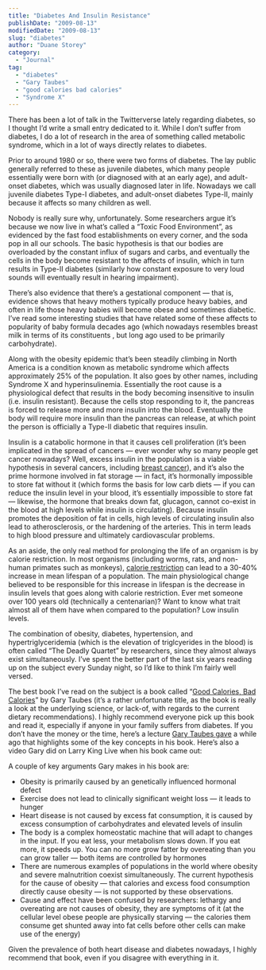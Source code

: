 ```yaml
---
title: "Diabetes And Insulin Resistance"
publishDate: "2009-08-13"
modifiedDate: "2009-08-13"
slug: "diabetes"
author: "Duane Storey"
category:
  - "Journal"
tag:
  - "diabetes"
  - "Gary Taubes"
  - "good calories bad calories"
  - "Syndrome X"
---
```


There has been a lot of talk in the Twitterverse lately regarding diabetes, so I thought I’d write a small entry dedicated to it. While I don’t suffer from diabetes, I do a lot of research in the area of something called metabolic syndrome, which in a lot of ways directly relates to diabetes.

Prior to around 1980 or so, there were two forms of diabetes. The lay public generally referred to these as juvenile diabetes, which many people essentially were born with (or diagnosed with at an early age), and adult-onset diabetes, which was usually diagnosed later in life. Nowadays we call juvenile diabetes Type-I diabetes, and adult-onset diabetes Type-II, mainly because it affects so many children as well.

Nobody is really sure why, unfortunately. Some researchers argue it’s because we now live in what’s called a “Toxic Food Environment”, as evidenced by the fast food establishments on every corner, and the soda pop in all our schools. The basic hypothesis is that our bodies are overloaded by the constant influx of sugars and carbs, and eventually the cells in the body become resistant to the affects of insulin, which in turn results in Type-II diabetes (similarly how constant exposure to very loud sounds will eventually result in hearing impairment).

There’s also evidence that there’s a gestational component — that is, evidence shows that heavy mothers typically produce heavy babies, and often in life those heavy babies will become obese and sometimes diabetic. I’ve read some interesting studies that have related some of these affects to popularity of baby formula decades ago (which nowadays resembles breast milk in terms of its constituents , but long ago used to be primarily carbohydrate).

Along with the obesity epidemic that’s been steadily climbing in North America is a condition known as metabolic syndrome which affects approximately 25% of the population. It also goes by other names, including Syndrome X and hyperinsulinemia. Essentially the root cause is a physiological defect that results in the body becoming insensitive to insulin (i.e. insulin resistant). Because the cells stop responding to it, the pancreas is forced to release more and more insulin into the blood. Eventually the body will require more insulin than the pancreas can release, at which point the person is officially a Type-II diabetic that requires insulin.

Insulin is a catabolic hormone in that it causes cell proliferation (it’s been implicated in the spread of cancers — ever wonder why so many people get cancer nowadays? Well, excess insulin in the population is a viable hypothesis in several cancers, including [breast cancer](http://insidekerala.com/n/index.php?mod=article&cat=International&article=57652)), and it’s also the prime hormone involved in fat storage — in fact, it’s hormonally impossible to store fat without it (which forms the basis for low carb diets — if you can reduce the insulin level in your blood, it’s essentially impossible to store fat — likewise, the hormone that breaks down fat, glucagon, cannot co-exist in the blood at high levels while insulin is circulating). Because insulin promotes the deposition of fat in cells, high levels of circulating insulin also lead to atherosclerosis, or the hardening of the arteries. This in term leads to high blood pressure and ultimately cardiovascular problems.

As an aside, the only real method for prolonging the life of an organism is by calorie restriction. In most organisms (including worms, rats, and non-human primates such as monkeys), [calorie restriction](http://en.wikipedia.org/wiki/Calorie_restriction) can lead to a 30-40% increase in mean lifespan of a population. The main physiological change believed to be responsible for this increase in lifespan is the decrease in insulin levels that goes along with calorie restriction. Ever met someone over 100 years old (technically a centenarian)? Want to know what trait almost all of them have when compared to the population? Low insulin levels.

The combination of obesity, diabetes, hypertension, and hypertriglyceridemia (which is the elevation of triglcyerides in the blood) is often called “The Deadly Quartet” by researchers, since they almost always exist simultaneously. I’ve spent the better part of the last six years reading up on the subject every Sunday night, so I’d like to think I’m fairly well versed.

The best book I’ve read on the subject is a book called “[Good Calories, Bad Calories](http://www.amazon.com/Good-Calories-Bad-Gary-Taubes/dp/1400040787)” by Gary Taubes (it’s a rather unfortunate title, as the book is really a look at the underlying science, or lack-of, with regards to the current dietary recommendations). I highly recommend everyone pick up this book and read it, especially if anyone in your family suffers from diabetes. If you don’t have the money or the time, here’s a lecture [Gary Taubes gave](http://video.google.com/videoplay?docid=4362041487661765149) a while ago that highlights some of the key concepts in his book. Here’s also a video Gary did on Larry King Live when his book came out:

A couple of key arguments Gary makes in his book are:

- Obesity is primarily caused by an genetically influenced hormonal defect
- Exercise does not lead to clinically significant weight loss — it leads to hunger
- Heart disease is not caused by excess fat consumption, it is caused by excess consumption of carbohydrates and elevated levels of insulin
- The body is a complex homeostatic machine that will adapt to changes in the input. If you eat less, your metabolism slows down. If you eat more, it speeds up. You can no more grow fatter by overeating than you can grow taller — both items are controlled by hormones
- There are numerous examples of populations in the world where obesity and severe malnutrition coexist simultaneously. The current hypothesis for the cause of obesity — that calories and excess food consumption directly cause obesity — is not supported by these observations.
- Cause and effect have been confused by researchers: lethargy and overeating are not causes of obesity, they are symptoms of it (at the cellular level obese people are physically starving — the calories them consume get shunted away into fat cells before other cells can make use of the energy)

Given the prevalence of both heart disease and diabetes nowadays, I highly recommend that book, even if you disagree with everything in it.